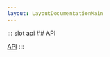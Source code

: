 ```yaml
---
layout: LayoutDocumentationMain
---
```

<api-Bar/>
::: slot api
## API
 
[API](/documentations/api)
::: 